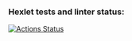 ### Hexlet tests and linter status:
[![Actions Status](https://github.com/Miranevl/backend-project-44/workflows/hexlet-check/badge.svg)](https://github.com/Miranevl/backend-project-44/actions)